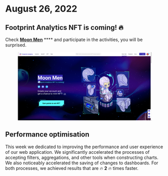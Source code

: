 # August 26, 2022

## Footprint Analytics NFT is coming! 🔥

Check [**Moon Men**](https://www.footprint.network/moon-men) **** and participate in the activities, you will be surprised.&#x20;

<figure><img src="../../.gitbook/assets/image (2) (4).png" alt=""><figcaption></figcaption></figure>

## Performance optimisation

This week we dedicated to improving the performance and user experience of our web application. We significantly accelerated the processes of accepting filters, aggregations, and other tools when constructing charts. We also noticeably accelerated the saving of changes to dashboards. For both processes, we achieved results that are 🔥 **2** 🔥 times faster.
